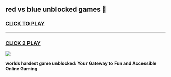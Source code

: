 
## red vs blue unblocked games 👋
<h3>
<a href="https://premium.freeplayer.one?title=red_vs_blue_unblocked_games&ref=13F">CLICK TO PLAY</a></h3>
<hr>

<h3>
<a href="https://premium.freeplayer.one?title=red_vs_blue_unblocked_games&ref=13F">CLICK 2 PLAY</a>
  
</h3>

<a href="https://premium.freeplayer.one?title=red_vs_blue_unblocked_games&ref=12F/"><img src="https://clearcache.store/games.png"></a>


**worlds hardest game unblocked: Your Gateway to Fun and Accessible Online Gaming**
